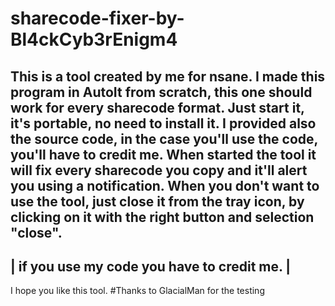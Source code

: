 # sharecode-fixer-by-Bl4ckCyb3rEnigm4
This is a tool created by me for nsane. I made this program in AutoIt from 
scratch, this one should work for every sharecode format.
Just start it, it's portable, no need to install it. I provided also the 
source code, in the case you'll use the code, you'll have to credit me.
When started the tool it will fix every sharecode you copy and it'll alert 
you using a notification. 
When you don't want to use the tool, just close it from the tray icon, by 
clicking on it with the right button and selection "close". 
---------------------------------------------------------------------------
|                 if you use my code you have to credit me.               |
---------------------------------------------------------------------------
I hope you like this tool.
#Thanks to GlacialMan for the testing
